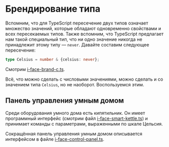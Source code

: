 # Брендирование типа

Вспомним, что для TypeScript пересечение двух типов означает множество значений, которые обладают одновременно свойствами и всех пересекаемых типов. Также вспомним, что TypeScript предлагает нам такой специальный тип, что ни одно значение никогда не принадлежит этому типу — `never`. Давайте составим следующее пересечение:

```ts
type Celsius = number & {celsius: never};
```

Смотрим [i-face-brand-c.ts](https://codesandbox.io/s/step-2-demo-03-14-e7tht?file=/src/i-face-brand-c.ts).

Всё, что можно сделать с числовыми значениями, можно сделать и со значением типа `Celsius`, но не наоборот. Воспользуемся этим.

## Панель управления умным домом

Среди оборудования умного дома есть кипятильник. Он имеет программный интерфейс (смотрим файл [i-face-smart-kettle.ts](https://codesandbox.io/s/step-2-demo-03-14-e7tht?file=/src/i-face-smart-kettle.ts)) и принимает команды с параметрами, выраженными по шкале Цельсия.

Сокращённая панель управления умным домом описывается интерфейсом в файле [i-face-control-panel.ts](https://codesandbox.io/s/step-2-demo-03-14-e7tht?file=/src/i-face-control-panel.ts).
